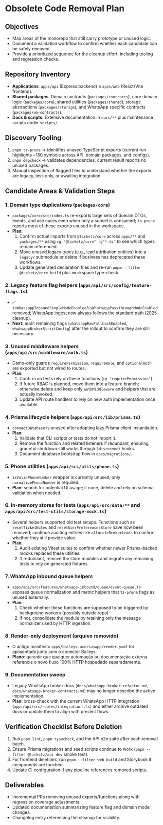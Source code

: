 # Obsolete Code Removal Plan

## Objectives
- Map areas of the monorepo that still carry prototype or unused logic.
- Document a validation workflow to confirm whether each candidate can be safely removed.
- Provide a prioritized sequence for the cleanup effort, including tooling and regression checks.

## Repository Inventory
- **Applications**: `apps/api` (Express backend) e `apps/web` (React/Vite frontend).
- **Shared packages**: Domain contracts (`packages/contracts`), core domain logic (`packages/core`), shared utilities (`packages/shared`), storage abstractions (`packages/storage`), and WhatsApp specific contracts (`packages/wa-contracts`).
- **Docs & scripts**: Extensive documentation in `docs/**` plus maintenance scripts under `scripts/`.

## Discovery Tooling
1. `pnpm ts-prune` → identifies unused TypeScript exports (current run highlights ~150 symbols across API, domain packages, and configs).  
2. `pnpm depcheck` → validates dependencies; current result reports no unused packages.  
3. Manual inspection of flagged files to understand whether the exports are legacy, test-only, or awaiting integration.

## Candidate Areas & Validation Steps

### 1. Domain type duplications (`packages/core`)
- `packages/core/src/index.ts` re-exports large sets of domain DTOs, events, and use cases even when only a subset is consumed; `ts-prune` reports most of these exports unused in the workspace.  
- **Plan**:
  1. Confirm actual imports from `@ticketz/core` across `apps/**` and `packages/**` using `rg "@ticketz/core" -g"*.ts"` to see which types remain referenced.
  2. Move unused legacy types (e.g., lead attribution entities) into a `legacy/` submodule or delete if business has deprecated these workflows.
  3. Update generated declaration files and re-run `pnpm --filter @ticketz/core build` plus workspace type-check.

### 2. Legacy feature flag helpers (`apps/api/src/config/feature-flags.ts`)
- ✅ `isWhatsappInboundSimpleModeEnabled`/`isWhatsappPassthroughModeEnabled` removed; WhatsApp ingest now always follows the standard path (2025 cleanup).
- **Next:** audit remaining flags (`whatsappRawFallbackEnabled`, `whatsappBrokerStrictConfig`) after the rollout to confirm they are still necessary.

### 3. Unused middleware helpers (`apps/api/src/middleware/auth.ts`)
- Demo-only guards `requirePermission`, `requireRole`, and `optionalAuth` are exported but not wired to routes.  
- **Plan**:
  1. Confirm no tests rely on these functions (`rg "requirePermission"`).  
  2. If future RBAC is planned, move them into a feature branch; otherwise delete and keep only `authMiddleware` and helpers that are actually invoked.  
  3. Update API route handlers to rely on new auth implementation once available.

### 4. Prisma lifecycle helpers (`apps/api/src/lib/prisma.ts`)
- `connectDatabase` is unused after adopting lazy Prisma client instantiation.  
- **Plan**:
  1. Validate that CLI scripts or tests do not import it.  
  2. Remove the function and related listeners if redundant, ensuring graceful shutdown still works through `$disconnect` hooks.  
  3. Document database bootstrap flow in `docs/migrations/`.

### 5. Phone utilities (`apps/api/src/utils/phone.ts`)
- `isValidPhoneNumber` wrapper is currently unused; only `normalizePhoneNumber` is required.  
- **Plan**: search for potential UI usage; if none, delete and rely on schema validation when needed.

### 6. In-memory stores for tests (`apps/api/src/data/**` and `apps/api/src/test-utils/storage-mock.ts`)
- Several helpers supported old test setups. Functions such as `resetTicketNotes` and `resetUserPreferencesStore` have now been removed; continue auditing entries like `allocateBrokerLeads` to confirm whether they still provide value.
- **Plan**:
  1. Audit existing Vitest suites to confirm whether newer Prisma-backed mocks replaced these utilities.  
  2. If redundant, remove the store modules and migrate any remaining tests to rely on generated fixtures.

### 7. WhatsApp inbound queue helpers
- `apps/api/src/features/whatsapp-inbound/queue/event-queue.ts` exposes queue normalization and metric helpers that `ts-prune` flags as unused externally.  
- **Plan**:
  1. Check whether these functions are supposed to be triggered by background workers (possibly outside repo).  
  2. If not, consolidate the module by retaining only the message normalizer used by HTTP ingestion.

### 8. Render-only deployment (arquivo removido)
- O antigo manifesto `apps/baileys-acessuswpp/render.yaml` foi aposentado junto com o conector Baileys.
- **Plano**: garantir que qualquer automação ou documentação externa referencie o novo fluxo 100% HTTP hospedado separadamente.

### 9. Documentation sweep
- Legacy WhatsApp broker docs (`docs/whatsapp-broker-refactor.md`, `docs/whatsapp-broker-contracts.md`) may no longer describe the active implementation.  
- **Plan**: cross-check with the current WhatsApp HTTP integration (`apps/api/src/routes/integrations.ts`) and either archive outdated docs or update them to align with present flows.

## Verification Checklist Before Deletion
1. Run `pnpm lint`, `pnpm typecheck`, and the API e2e suite after each removal batch.
2. Ensure Prisma migrations and seed scripts continue to work (`pnpm --filter @ticketz/api dev` smoke test).
3. For frontend deletions, run `pnpm --filter web build` and Storybook if components are touched.
4. Update CI configuration if any pipeline references removed scripts.

## Deliverables
- Incremental PRs removing unused exports/functions along with regression coverage adjustments.
- Updated documentation summarizing feature flag and domain model changes.
- Changelog entry referencing the cleanup for visibility.
